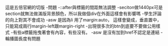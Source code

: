 這是五倍官網的切版
    -問題
    -::after與標籤的間距無法調整
    -seciton做1440px可是section就無法做滿版背景顏色，所以我做個div在外面這樣會有影響嗎
    -學生評論的向上對其不會成功
        -asw 是因為li 用了margin:auto， 這樣會變成，垂直置中，只能寫成兩行margin-left跟margin-right
    -出現很多次的btn到底要不要做公用樣式
    -有些a標籤拖曳著會有內容，有些沒有。
        -asw 是沒有加到href不認定是連結
    -輪播圖長度有問題